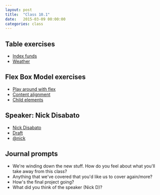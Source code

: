 ```yaml
---
layout: post
title:  "Class 10.1"
date:   2015-03-09 00:00:00
categories: class
---
```


## Table exercises

* [Index funds](http://jsbin.com/fuvibe/1/edit?html,css,output)
* [Weather](http://jsbin.com/ganebu/1/edit?html,css,output)

## Flex Box Model exercises

* [Play around with flex](http://jsbin.com/puwatu/2/edit?html,css,output)
* [Content alignment](http://jsbin.com/vasivi/1/edit?html,css,output)
* [Child elements](http://jsbin.com/mizaso/4/edit?html,css,output)

## Speaker: Nick Disabato

* [Nick Disabato](http://nickd.org/)
* [Draft](https://draft.nu/)
* [@nick](https://twitter.com/nickd)

## Journal prompts

* We're winding down the new stuff. How do you feel about what you'll take away from this class?
* Anything that we've covered that you'd like us to cover again/more?
* How's the final project going?
* What did you think of the speaker (Nick D)?
